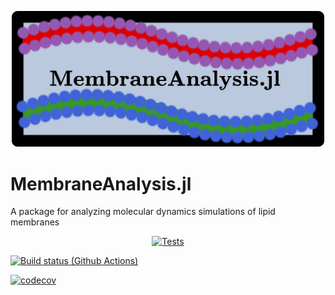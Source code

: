 <p align="center">
<img src="https://github.com/amiralih/MembraneAnalysis.jl/blob/86444fd1e42604c0717168e380078bff62937650/MembraneAnalysis%20logo.png" width="500">
</p>

# MembraneAnalysis.jl
A package for analyzing molecular dynamics simulations of lipid membranes

<p align="center">
  <a href="https://github.com/amiralih/MembraneAnalysis.jl/actions/workflows/Tests.yml/">
    <img src="https://github.com/amiralih/MembraneAnalysis.jl/actions/workflows/Tests.yml/badge.svg"
         alt="Tests">
  </a> 
</p>

[![Build status (Github Actions)](https://github.com/amiralih/MembraneAnalysis.jl/workflows/CI/badge.svg)](https://github.com/amiralih/MembraneAnalysis.jl/actions)

[![codecov](https://codecov.io/gh/amiralih/MembraneAnalysis.jl/branch/main/graph/badge.svg?token=XEOIX2QDON)](https://codecov.io/gh/amiralih/MembraneAnalysis.jl)
